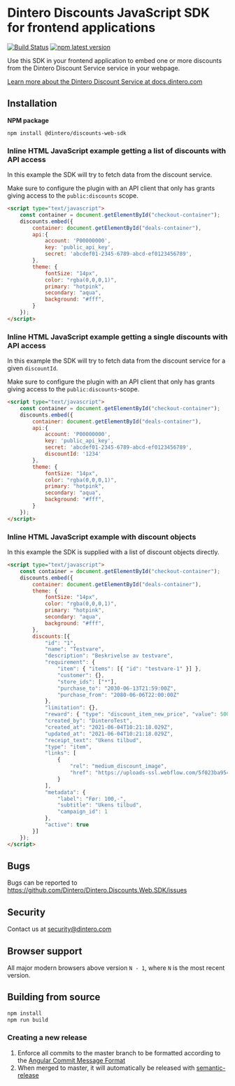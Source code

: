 # Dintero Discounts JavaScript SDK for frontend applications

[![Build Status](https://github.com/dintero/Dintero.Discounts.Web.SDK/workflows/CI/badge.svg)](https://github.com/dintero/Dintero.Discounts.Web.SDK/actions?query=workflow%3ACI+branch%3Amaster) [![npm latest version](https://img.shields.io/npm/v/@dintero/discounts-web-sdk/latest.svg)](https://www.npmjs.com/package/@dintero/discounts-web-sdk)

Use this SDK in your frontend application to embed one or more discounts from the Dintero Discount Service service in your webpage.

[Learn more about the Dintero Discount Service at docs.dintero.com](https://docs.dintero.com/docs/discount-service/)

## Installation

**NPM package**

```
npm install @dintero/discounts-web-sdk
```

### Inline HTML JavaScript example getting a list of discounts with API access

In this example the SDK will try to fetch data from the discount service.

Make sure to configure the plugin with an API client that only has grants giving access to the
`public:discounts` scope.

```html
<script type="text/javascript">
    const container = document.getElementById("checkout-container");
    discounts.embed({
        container: document.getElementById("deals-container"),
        api:{
            account: 'P00000000',
            key: 'public_api_key',
            secret: 'abcdef01-2345-6789-abcd-ef0123456789',
        },
        theme: {
            fontSize: "14px",
            color: "rgba(0,0,0,1)",
            primary: "hotpink",
            secondary: "aqua",
            background: "#fff",
        }
    });
</script>
```

### Inline HTML JavaScript example getting a single discounts with API access

In this example the SDK will try to fetch data from the discount service for a given `discountId`.

Make sure to configure the plugin with an API client that only has grants giving access to the `public:discounts`-scope.

```html
<script type="text/javascript">
    const container = document.getElementById("checkout-container");
    discounts.embed({
        container: document.getElementById("deals-container"),
        api:{
            account: 'P00000000',
            key: 'public_api_key',
            secret: 'abcdef01-2345-6789-abcd-ef0123456789',
            discountId: '1234'
        },
        theme: {
            fontSize: "14px",
            color: "rgba(0,0,0,1)",
            primary: "hotpink",
            secondary: "aqua",
            background: "#fff",
        }
    });
</script>
```

### Inline HTML JavaScript example with discount objects

In this example the SDK is supplied with a list of discount objects directly.

```html
<script type="text/javascript">
    const container = document.getElementById("checkout-container");
    discounts.embed({
        container: document.getElementById("deals-container"),
        theme: {
            fontSize: "14px",
            color: "rgba(0,0,0,1)",
            primary: "hotpink",
            secondary: "aqua",
            background: "#fff",
        },
        discounts:[{
            "id": "1",
            "name": "Testvare",
            "description": "Beskrivelse av testvare",
            "requirement": {
                "item": { "items": [{ "id": "testvare-1" }] },
                "customer": {},
                "store_ids": ["*"],
                "purchase_to": "2030-06-13T21:59:00Z",
                "purchase_from": "2080-06-06T22:00:00Z"
            },
            "limitation": {},
            "reward": { "type": "discount_item_new_price", "value": 5000 },
            "created_by": "DinteroTest",
            "created_at": "2021-06-04T10:21:18.029Z",
            "updated_at": "2021-06-04T10:21:18.029Z",
            "receipt_text": "Ukens tilbud",
            "type": "item",
            "links": [
                {
                    "rel": "medium_discount_image",
                    "href": "https://uploads-ssl.webflow.com/5f023ba9549ac22870f32943/5f1333ae5a496b0e0476975e_dintero-logo.svg"
                }
            ],
            "metadata": {
                "label": "Før: 100,-",
                "subtitle": "Ukens tilbud",
                "campaign_id": 1
            },
            "active": true
        }]
    });
</script>
```
## Bugs

Bugs can be reported to https://github.com/Dintero/Dintero.Discounts.Web.SDK/issues

## Security

Contact us at [security@dintero.com](mailto:security@dintero.com)

## Browser support

All major modern browsers above version `N - 1`, where `N` is the most recent version.

## Building from source

```bash
npm install
npm run build
```

### Creating a new release

1. Enforce all commits to the master branch to be formatted according to the
   [Angular Commit Message Format](https://github.com/angular/angular/blob/master/CONTRIBUTING.md#-commit-message-format)
2. When merged to master, it will automatically be released with
   [semantic-release](https://github.com/semantic-release/semantic-release)
